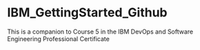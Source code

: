 # IBM_GettingStarted_Github
This is a companion to Course 5 in the IBM DevOps and Software Engineering Professional Certificate
